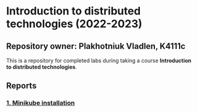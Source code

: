 # Introduction to distributed technologies (2022-2023)
## Repository owner: Plakhotniuk Vladlen, K4111c
This is a repository for completed labs during taking a course **Introduction to distributed technologies**.

## Reports
### [1. Minikube installation](lab1/lab1_report.md)